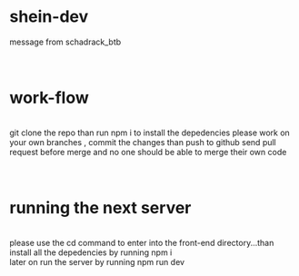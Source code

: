 # shein-dev
message from schadrack_btb
<br/><br/><br/>


# work-flow
<br/>
git clone the repo than run npm i to install the depedencies
please work on your own branches , commit the changes than push to github
send pull request before merge and no one should be able to merge their own code
<br/><br/><br/>

# running the next server
<br/>
please use the cd command to enter into the front-end directory...than install all the depedencies by running npm i <br/>
later on run the server by running npm run dev 
